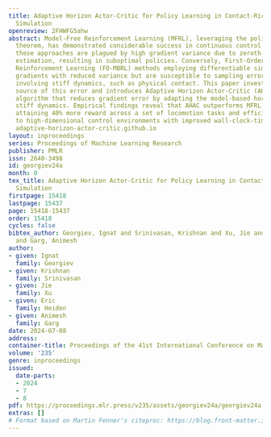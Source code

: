 ```yaml
---
title: Adaptive Horizon Actor-Critic for Policy Learning in Contact-Rich Differentiable
  Simulation
openreview: 2FHWFG5ahw
abstract: Model-Free Reinforcement Learning (MFRL), leveraging the policy gradient
  theorem, has demonstrated considerable success in continuous control tasks. However,
  these approaches are plagued by high gradient variance due to zeroth-order gradient
  estimation, resulting in suboptimal policies. Conversely, First-Order Model-Based
  Reinforcement Learning (FO-MBRL) methods employing differentiable simulation provide
  gradients with reduced variance but are susceptible to sampling error in scenarios
  involving stiff dynamics, such as physical contact. This paper investigates the
  source of this error and introduces Adaptive Horizon Actor-Critic (AHAC), an FO-MBRL
  algorithm that reduces gradient error by adapting the model-based horizon to avoid
  stiff dynamics. Empirical findings reveal that AHAC outperforms MFRL baselines,
  attaining 40% more reward across a set of locomotion tasks and efficiently scaling
  to high-dimensional control environments with improved wall-clock-time efficiency.
  adaptive-horizon-actor-critic.github.io
layout: inproceedings
series: Proceedings of Machine Learning Research
publisher: PMLR
issn: 2640-3498
id: georgiev24a
month: 0
tex_title: Adaptive Horizon Actor-Critic for Policy Learning in Contact-Rich Differentiable
  Simulation
firstpage: 15418
lastpage: 15437
page: 15418-15437
order: 15418
cycles: false
bibtex_author: Georgiev, Ignat and Srinivasan, Krishnan and Xu, Jie and Heiden, Eric
  and Garg, Animesh
author:
- given: Ignat
  family: Georgiev
- given: Krishnan
  family: Srinivasan
- given: Jie
  family: Xu
- given: Eric
  family: Heiden
- given: Animesh
  family: Garg
date: 2024-07-08
address:
container-title: Proceedings of the 41st International Conference on Machine Learning
volume: '235'
genre: inproceedings
issued:
  date-parts:
  - 2024
  - 7
  - 8
pdf: https://proceedings.mlr.press/v235/assets/georgiev24a/georgiev24a.pdf
extras: []
# Format based on Martin Fenner's citeproc: https://blog.front-matter.io/posts/citeproc-yaml-for-bibliographies/
---
```

